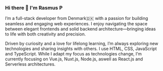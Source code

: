 ### Hi there 👋 I'm Rasmus P

I’m a full-stack developer from Denmark🇩🇰 with a passion for building seamless and engaging web experiences. I enjoy navigating the space between elegant frontends and solid backend architecture—bringing ideas to life with both creativity and precision.

Driven by curiosity and a love for lifelong learning, I’m always exploring new technologies and sharing insights with others.
I use HTML, CSS, JavaScript and TypeScript. While I adapt my focus as technologies change, I’m currently focusing on Vue.js, Nuxt.js, Node.js, aswell as React.js and Serverless architectures.

<!--
**djrasmusp/djrasmusp** is a ✨ _special_ ✨ repository because its `README.md` (this file) appears on your GitHub profile.

Here are some ideas to get you started:

- 🔭 I’m currently working on ...
- 🌱 I’m currently learning ...
- 👯 I’m looking to collaborate on ...
- 🤔 I’m looking for help with ...
- 💬 Ask me about ...
- 📫 How to reach me: ...
- 😄 Pronouns: ...
- ⚡ Fun fact: ...
-->
